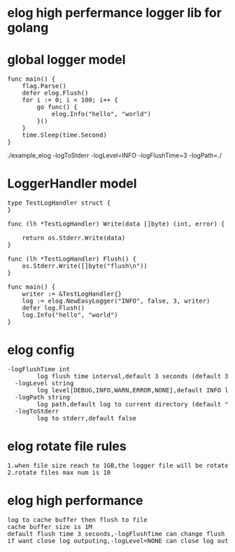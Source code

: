 # elog high perfermance logger lib for golang
global logger model
==================
<pre>
func main() {
	flag.Parse()
	defer elog.Flush()
	for i := 0; i < 100; i++ {
		go func() {
			elog.Info("hello", "world")
		}()
	}
	time.Sleep(time.Second)
}
</pre>
./example_elog -logToStderr -logLevel=INFO -logFlushTime=3 -logPath=./

LoggerHandler model
===================
<pre>
type TestLogHandler struct {
}

func (lh *TestLogHandler) Write(data []byte) (int, error) {

	return os.Stderr.Write(data)
}

func (lh *TestLogHandler) Flush() {
	os.Stderr.Write([]byte("flush\n"))
}

func main() {
	writer := &TestLogHandler{}
	log := elog.NewEasyLogger("INFO", false, 3, writer)
	defer log.Flush()
	log.Info("hello", "world")
}
</pre>
elog config
=================
<pre>
-logFlushTime int
    	log flush time interval,default 3 seconds (default 3)
  -logLevel string
    	log level[DEBUG,INFO,WARN,ERROR,NONE],default INFO level (default "INFO")
  -logPath string
    	log path,default log to current directory (default "./")
  -logToStderr
    	log to stderr,default false
</pre>
elog rotate file rules
======================
<pre>
1.when file size reach to 1GB,the logger file will be rotate
2.rotate files max num is 10
</pre>
elog high performance
======================
<pre>
log to cache buffer then flush to file
cache buffer size is 1M
default flush time 3 seconds,-logFlushTime can change flush time interval
if want close log outputing,-logLevel=NONE can close log outputing
</pre>

